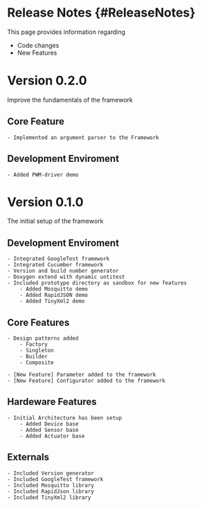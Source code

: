 Release Notes {#ReleaseNotes}
============

This page provides information regarding 
- Code changes
- New Features

# Version 0.2.0
Improve the fundamentals of the framework

## Core Feature
	- Implemented an argument parser to the Framework

## Development Enviroment
	- Added PWM-driver demo

# Version 0.1.0
The initial setup of the framework 

## Development Enviroment
	- Integrated GoogleTest framework
	- Integrated Cucumber framework
	- Version and build number generator
	- Doxygen extend with dynamic untitest
	- Included prototype directory as sandbox for new features
		- Added Mosquitto demo
		- Added RapidJSON demo
		- Added TinyXml2 demo

## Core Features
	- Design patterns added
		- Factory
		- Singleton
		- Builder
		- Composite
	
	- [New Feature] Parameter added to the framework
	- [New Feature] Configurator added to the framework

## Hardeware Features
	- Initial Architecture has been setup
		- Added Device base
		- Added Sensor base
		- Added Actuator base

## Externals
	- Included Version generator
	- Included GoogleTest framework
	- Included Mosquitto library
	- Included RapidJson library
	- Included TinyXml2 library

